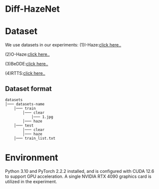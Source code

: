 # Diff-HazeNet
# Dataset
We use datasets in our experiments:
(1)I-Haze:[click here..](https://data.vision.ee.ethz.ch/cvl/ntire18//i-haze/)

(2)O-Haze:[click here..](https://data.vision.ee.ethz.ch/cvl/ntire18//o-haze/)

(3)BeDDE:[click here..](https://github.com/xiaofeng94/BeDDE-for-defogging)

(4)RTTS:[click here..](https://utexas.app.box.com/s/2yekra41udg9rgyzi3ysi513cps621qz)

## Dataset format

    datasets      
    │─── datasets-name
        │─── train
            │─── clear
                │─── 1.jpg
            │─── haze
        │─── test
            │─── clear
            │─── haze
        │─── train_list.txt


# Environment
Python 3.10 and PyTorch 2.2.2 installed, and is configured with CUDA 12.6 to support GPU acceleration. A single NVIDIA RTX 4090 graphics card is utilized in the experiment.
